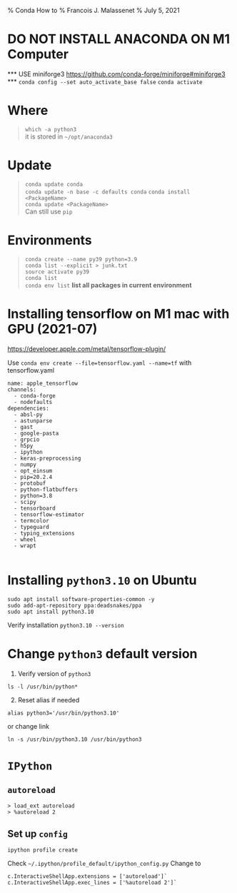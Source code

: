 % Conda How to 
% Francois J. Malassenet 
% July 5, 2021

# **DO NOT INSTALL ANACONDA ON M1 Computer**

*** USE miniforge3 https://github.com/conda-forge/miniforge#miniforge3 ***
`conda config --set auto_activate_base false`
`conda activate`

# Where

> `which -a python3`  
it is stored in `~/opt/anaconda3`   

# Update

> `conda update conda`  
> `conda update -n base -c defaults conda`
> `conda install <PackageName>`  
> `conda update <PackageName>`  
> Can still use `pip`  

# Environments


> `conda create --name py39 python=3.9`  
> `conda list --explicit > junk.txt`  
> `source activate py39`  
> `conda list`  
> `conda env list`  __list all packages in current environment__   


# Installing tensorflow on M1 mac with GPU (2021-07)
https://developer.apple.com/metal/tensorflow-plugin/


Use `conda env create --file=tensorflow.yaml --name=tf` 
with tensorflow.yaml 
```
name: apple_tensorflow
channels:
  - conda-forge
  - nodefaults
dependencies:
  - absl-py
  - astunparse
  - gast
  - google-pasta
  - grpcio
  - h5py
  - ipython
  - keras-preprocessing
  - numpy
  - opt_einsum
  - pip=20.2.4
  - protobuf
  - python-flatbuffers
  - python=3.8
  - scipy
  - tensorboard
  - tensorflow-estimator
  - termcolor
  - typeguard
  - typing_extensions
  - wheel
  - wrapt
  
```


# Installing `python3.10` on Ubuntu
```
sudo apt install software-properties-common -y
sudo add-apt-repository ppa:deadsnakes/ppa
sudo apt install python3.10
```
Verify installation ` python3.10 --version `

# Change `python3` default version
1. Verify version of `python3`
```
ls -l /usr/bin/python*
```
2. Reset alias if needed
```
alias python3='/usr/bin/python3.10'
```
or change link
```
ln -s /usr/bin/python3.10 /usr/bin/python3
```

# `IPython`
##  `autoreload`
```
> load_ext autoreload
> %autoreload 2
```

## Set up `config`
```
ipython profile create
```
Check `~/.ipython/profile_default/ipython_config.py`
Change to 
```
c.InteractiveShellApp.extensions = ['autoreload']`
c.InteractiveShellApp.exec_lines = ['%autoreload 2']`

```
